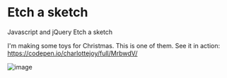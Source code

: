 # Etch a sketch
Javascript and jQuery Etch a sketch

I'm making some toys for Christmas. This is one of them. 
See it in action: https://codepen.io/charlottejoy/full/MrbwdV/

![image](https://user-images.githubusercontent.com/17909419/34322407-4ca52190-e7f4-11e7-8d15-1af98680e62c.png)
